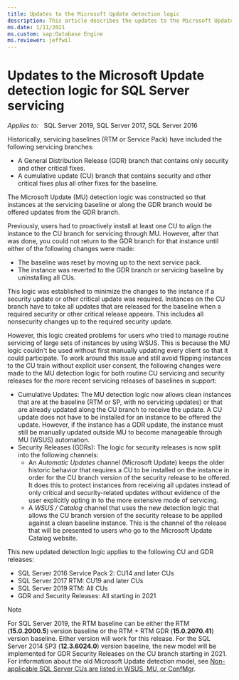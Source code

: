 ```yaml
---
title: Updates to the Microsoft Update detection logic 
description: This article describes the updates to the Microsoft Update detection logic for SQL Service servicing.
ms.date: 1/11/2021
ms.custom: sap:Database Engine
ms.reviewer: jeffwil 
---
```


# Updates to the Microsoft Update detection logic for SQL Server servicing

_Applies to:_ &nbsp; SQL Server 2019, SQL Server 2017, SQL Server 2016

Historically, servicing baselines (RTM or Service Pack) have included the following servicing branches:

- A General Distribution Release (GDR) branch that contains only security and other critical fixes.
- A cumulative update (CU) branch that contains security and other critical fixes plus all other fixes for the baseline.

The Microsoft Update (MU) detection logic was constructed so that instances at the servicing baseline or along the GDR branch would be offered updates from the GDR branch.

Previously, users had to proactively install at least one CU to align the instance to the CU branch for servicing through MU. However, after that was done, you could not return to the GDR branch for that instance until either of the following changes were made:

- The baseline was reset by moving up to the next service pack.
- The instance was reverted to the GDR branch or servicing baseline by uninstalling all CUs.

This logic was established to minimize the changes to the instance if a security update or other critical update was required. Instances on the CU branch have to take all updates that are released for the baseline when a required security or other critical release appears. This includes all nonsecurity changes up to the required security update.

However, this logic created problems for users who tried to manage routine servicing of large sets of instances by using WSUS. This is because the MU logic couldn't be used without first manually updating every client so that it could participate. To work around this issue and still avoid flipping instances to the CU train without explicit user consent, the following changes were made to the MU detection logic for both routine CU servicing and security releases for the more recent servicing releases of baselines in support:

- Cumulative Updates: The MU detection logic now allows clean instances that are at the baseline (RTM or SP,  with no servicing updates) or that are already updated along the CU branch to receive the update. A CU update does not have to be installed for an instance to be offered the update. However, if the instance has a GDR update, the instance must still be manually updated outside MU to become manageable through MU (WSUS) automation.
- Security Releases (GDRs): The logic for security releases is now split into the following channels:
  - An *Automatic Updates* channel (Microsoft Update) keeps the older historic behavior that requires a CU to be installed on the instance in order for the CU branch version of the security release to be offered. It does this to protect instances from receiving all updates instead of only critical and security-related updates without evidence of the user explicitly opting in to the more extensive mode of servicing.
  - A *WSUS / Catalog* channel that uses the new detection logic that allows the CU branch version of the security release to be applied against a clean baseline instance. This is the channel of the release that will be presented to users who go to the Microsoft Update Catalog website.

This new updated detection logic applies to the following CU and GDR releases:

- SQL Server 2016 Service Pack 2: CU14 and later CUs
- SQL Server 2017 RTM: CU19 and later CUs
- SQL Server 2019 RTM: All CUs
- GDR and Security Releases: All starting in 2021

> [!NOTE]
> For SQL Server 2019, the RTM baseline can be either the RTM (**15.0.2000.5**) version baseline or the RTM + RTM GDR (**15.0.2070.41**) version baseline. Either version will work for this release.
> For the SQL Server 2014 SP3 (**12.3.6024.0**) version baseline, the new model will be implemented for GDR Security Releases on the CU branch starting in 2021.
> For information about the old Microsoft Update detection model, see [Non-applicable SQL Server CUs are listed in WSUS, MU, or ConfMgr](../database-engine/install/windows/cu-apply-installation.md).

